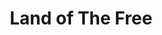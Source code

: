 ---
pid: fs136
title: Land of The Free
location_transcription: By the eagles stadium
coordinates: "[-75.167404508846, 39.900960805757]"
zipcode: '19131'
gen_neighborhood: West Philadelphia
neighborhood: Wynnefield
outside_phl: 
age: '16'
age_range: 13-19
instagram: 
image_file_name: fs_136.jpg
proposal_transcription: A monument to the NFL Players that took a knee for the national
  anthem
topic: Social Justice,Sports,Freedom
topic_summary: 0, 0, 0
type: Other No Form,Image
keywords_other: take a knee, protest, activism, NFL, stadium
credit: Percia Billa
image_labels: 
twitter: 
facebook: 
permalink: "/monuments/fs136/"
layout: item-page
---